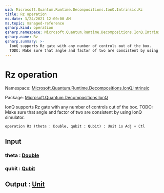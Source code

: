 ```yaml
---
uid: Microsoft.Quantum.Runtime.Decompositions.IonQ.Intrinsic.Rz
title: Rz operation
ms.date: 3/24/2021 12:00:00 AM
ms.topic: managed-reference
qsharp.kind: operation
qsharp.namespace: Microsoft.Quantum.Runtime.Decompositions.IonQ.Intrinsic
qsharp.name: Rz
qsharp.summary: >-
  IonQ supports Rz gate with any number of controls out of the box.
  TODO: Make sure that angle and factor of two are consistent by using IonQ simulator.
---
```


# Rz operation

Namespace: [Microsoft.Quantum.Runtime.Decompositions.IonQ.Intrinsic](xref:Microsoft.Quantum.Runtime.Decompositions.IonQ.Intrinsic)

Package: [Microsoft.Quantum.Decompositions.IonQ](https://nuget.org/packages/Microsoft.Quantum.Decompositions.IonQ)


IonQ supports Rz gate with any number of controls out of the box.TODO: Make sure that angle and factor of two are consistent by using IonQ simulator.

```qsharp
operation Rz (theta : Double, qubit : Qubit) : Unit is Adj + Ctl
```


## Input

### theta : [Double](xref:microsoft.quantum.lang-ref.double)




### qubit : [Qubit](xref:microsoft.quantum.lang-ref.qubit)





## Output : [Unit](xref:microsoft.quantum.lang-ref.unit)

